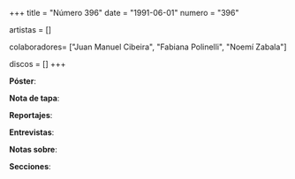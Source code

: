 +++
title = "Número 396"
date = "1991-06-01"
numero = "396"

artistas = []

colaboradores= ["Juan Manuel Cibeira", "Fabiana Polinelli", "Noemí Zabala"]

discos = []
+++

**Póster**: 

**Nota de tapa**: 

**Reportajes**: 

**Entrevistas**: 

**Notas sobre**:

**Secciones**:
